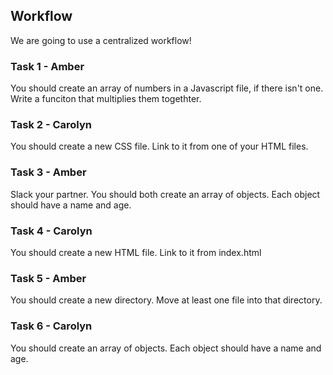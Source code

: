 ## Workflow

We are going to use a centralized workflow!

### Task 1 - Amber
You should create an array of numbers in a Javascript file, if there isn't one. Write a funciton that multiplies them togethter.

### Task 2 - Carolyn
You should create a new CSS file. Link to it from one of your HTML files.

### Task 3 - Amber
Slack your partner. You should both create an array of objects. Each object should have a name and age.

### Task 4 - Carolyn
You should create a new HTML file. Link to it from index.html

### Task 5 - Amber
You should create a new directory. Move at least one file into that directory.

### Task 6 - Carolyn
You should create an array of objects. Each object should have a name and age.
